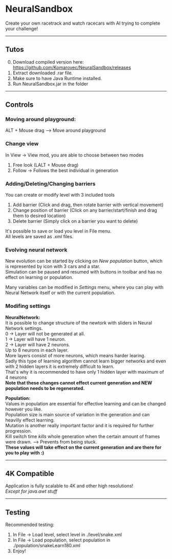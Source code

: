 # NeuralSandbox
Create your own racetrack and watch racecars with AI trying to complete your challenge!  
<hr>

## Tutos
0. Download compiled version here: 
https://github.com/Komarovec/NeuralSandbox/releases
1. Extract downloaded .rar file.
2. Make sure to have Java Runtime installed.
3. Run NeuralSandbox.jar in the folder
<hr>

## Controls
### Moving around playground:
ALT + Mouse drag --> Move around playground

### Change view
In View -> View mod, you are able to choose between two modes  
  1. Free look (LALT + Mouse drag)  
  2. Follow -> Follows the best individual in generation  
  
### Adding/Deleting/Changing barriers
You can create or modify level with 3 included tools  
  1. Add barrier (Click and drag, then rotate barrier with vertical movement)  
  2. Change position of barrier (Click on any barrier/start/finish and drag them to desired location)  
  3. Delete barrier (Simply click on a barrier you want to delete)  

It's possible to save or load you level in File menu.  
All levels are saved as *.xml* files.  

### Evolving neural network
New evolution can be started by clicking on *New population* button, which is represented by icon with 3 cars and a star.  
Simulation can be paused and resumed with buttons in toolbar and has no effect on learning or population.  

Many variables can be modified in *Settings* menu, where you can play with Neural Network itself or with the current population.  

### Modifing settings
**NeuralNetwork:**  
It is possible to change structure of the newtork with sliders in Neural Network settings.  
0 -> Layer will not be generated at all.  
1 -> Layer will have 1 neuron.  
2 -> Layer will have 2 neurons.  
Up to 8 neurons in each layer.  
More layers consist of more neurons, which means harder learing.  
Sadly this type of learning algorithm cannot learn bigger networks and even with 2 hidden layers it is extremely difficult to learn.  
That's why it is recommended to have only 1 hidden layer with maximum of 4 neurons  
**Note that these changes cannot effect current generation and NEW population needs to be regenerated.**

**Population:**  
Values in population are essential for effective learning and can be changed however you like.  
Population size is main source of variation in the generation and can heavilly effect learning.  
Mutation is another really important factor and it is required for further progression.  
Kill switch time *kills* whole generation when the certain amount of frames were drawn. --> Prevents from being stuck.    
**These values will take effect on the current generation and are there for you to play with :)**  
<hr>  

## 4K Compatible
Application is fully scalable to 4K and other high resolutions!  
*Except for java.awt stuff* 
<hr>
  
## Testing
Recommended testing:  
1.  In File -> Load level, select level in ./level/snake.xml  
2.  In File -> Load population, select population in ./population/snakeLearn180.xml  
3.  Enjoy!
